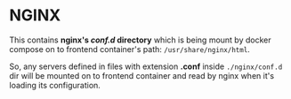 # NGINX

This contains **nginx's _conf.d_ directory** which is being mount by docker compose on to frontend container's path: `/usr/share/nginx/html`.

So, any servers defined in files with extension **.conf** inside `./nginx/conf.d` dir will be mounted on to frontend container and read by nginx when it's loading its configuration.
